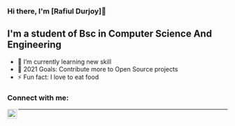 ### Hi there, I'm [Rafiul Durjoy]👋

## I'm a student of Bsc in Computer Science And Engineering
- 🌱 I’m currently learning new skill
- 🥅 2021 Goals: Contribute more to Open Source projects
- ⚡ Fun fact: I love to eat food

### Connect with me:

[<img align="left" alt="rafiuldurjoy | Instagram" width="22px" src="https://img.icons8.com/fluent/2x/instagram-new.png" />][instagram]

---

[instagram]: https://www.instagram.com/durjoy_r__a/

